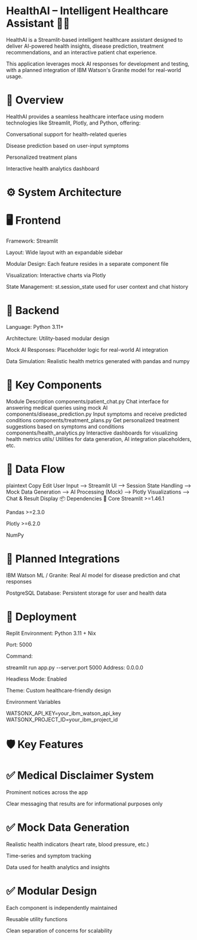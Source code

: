 # HealthAI – Intelligent Healthcare Assistant 🏥🤖


HealthAI is a Streamlit-based intelligent healthcare assistant designed to deliver AI-powered health insights, disease prediction, treatment recommendations, and an interactive patient chat experience.

This application leverages mock AI responses for development and testing, with a planned integration of IBM Watson's Granite model for real-world usage.

# 🧠 Overview
HealthAI provides a seamless healthcare interface using modern technologies like Streamlit, Plotly, and Python, offering:

Conversational support for health-related queries

Disease prediction based on user-input symptoms

Personalized treatment plans

Interactive health analytics dashboard

# ⚙️ System Architecture
# 🖥️ Frontend
Framework: Streamlit

Layout: Wide layout with an expandable sidebar

Modular Design: Each feature resides in a separate component file

Visualization: Interactive charts via Plotly

State Management: st.session_state used for user context and chat history

# 🧪 Backend
Language: Python 3.11+

Architecture: Utility-based modular design

Mock AI Responses: Placeholder logic for real-world AI integration

Data Simulation: Realistic health metrics generated with pandas and numpy

# 🧩 Key Components
Module	Description
components/patient_chat.py	Chat interface for answering medical queries using mock AI
components/disease_prediction.py	Input symptoms and receive predicted conditions
components/treatment_plans.py	Get personalized treatment suggestions based on symptoms and conditions
components/health_analytics.py	Interactive dashboards for visualizing health metrics
utils/	Utilities for data generation, AI integration placeholders, etc.

# 🔁 Data Flow
plaintext
Copy
Edit
User Input --> Streamlit UI --> Session State Handling
        --> Mock Data Generation --> AI Processing (Mock)
        --> Plotly Visualizations --> Chat & Result Display
📦 Dependencies
🔑 Core
Streamlit >=1.46.1

Pandas >=2.3.0

Plotly >=6.2.0

NumPy


# 🔮 Planned Integrations
IBM Watson ML / Granite: Real AI model for disease prediction and chat responses

PostgreSQL Database: Persistent storage for user and health data

# 🚀 Deployment
Replit
Environment: Python 3.11 + Nix

Port: 5000

Command:


streamlit run app.py --server.port 5000
Address: 0.0.0.0

Headless Mode: Enabled

Theme: Custom healthcare-friendly design

Environment Variables

WATSONX_API_KEY=your_ibm_watson_api_key
WATSONX_PROJECT_ID=your_ibm_project_id
# 🛡️ Key Features
# ✅ Medical Disclaimer System
Prominent notices across the app

Clear messaging that results are for informational purposes only

# ✅ Mock Data Generation
Realistic health indicators (heart rate, blood pressure, etc.)

Time-series and symptom tracking

Data used for health analytics and insights

# ✅ Modular Design
Each component is independently maintained

Reusable utility functions

Clean separation of concerns for scalability



